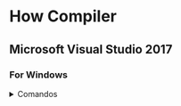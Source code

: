 # How Compiler
## Microsoft Visual Studio 2017
### For Windows
<details>
<summary>Comandos</summary>

```bash
git clone https://github.com/Microsoft/vcpkg
cd ./vcpkg
./bootstrap-vcpkg.bat
./vcpkg integrate install
./vcpkg install --triplet x64-windows boost-iostreams boost-asio boost-system boost-filesystem boost-variant boost-lockfree luajit libmariadb pugixml cryptopp fmt mpir
```
## After go to folder open TibiaCore\compiler\vc17\theforgottenserver.vcxproj Wait for load all libs...
## And copiler project!

## For Ubuntu 22.04
```bash
sudo apt install git cmake build-essential libluajit-5.1-dev libmariadb-dev-compat libboost-date-time-dev libboost-filesystem-dev libboost-system-dev libboost-iostreams-dev libpugixml-dev libgmp3-dev libcrypto++-dev libfmt-dev libjsoncpp-dev
cd compiler
mkdir build && cd build
cmake ..
make
```
## Build Anti-RollBack for Ubuntu
```
sudo apt-get install gdb
cd compiler
mkdir build && cd build
cmake -D CMAKE_BUILD_TYPE=RelWithDebInfo ..
make
```
